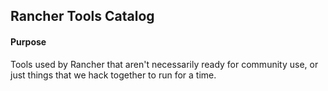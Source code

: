 ## Rancher Tools Catalog

#### Purpose
Tools used by Rancher that aren't necessarily ready for community use, or just things that we hack together to run for a time.

